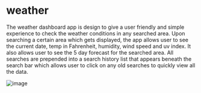 # weather

The weather dashboard app is design to give a user friendly and simple experience to check the weather conditions in any searched area. Upon searching a certain area which gets displayed, the app allows user to see the current date, temp in Fahrenheit, humidity, wind speed and uv index. It also allows user to see the 5 day forecast for the searched area. All searches are prepended into a search history list that appears beneath the search bar which allows user to click on any old searches to quickly view all the data.

![image](https://user-images.githubusercontent.com/69410816/96387274-ce4a9080-116e-11eb-82f6-85d6d30f90f8.png)
